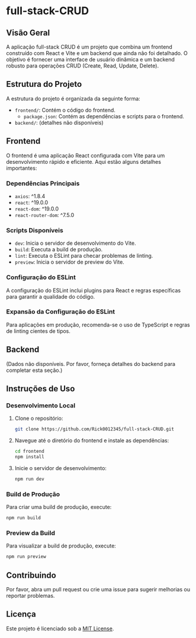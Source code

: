 # full-stack-CRUD

## Visão Geral
A aplicação full-stack CRUD é um projeto que combina um frontend construído com React e Vite e um backend que ainda não foi detalhado. O objetivo é fornecer uma interface de usuário dinâmica e um backend robusto para operações CRUD (Create, Read, Update, Delete).

## Estrutura do Projeto
A estrutura do projeto é organizada da seguinte forma:
- `frontend/`: Contém o código do frontend.
  - `package.json`: Contém as dependências e scripts para o frontend.
- `backend/`: (detalhes não disponíveis)

## Frontend
O frontend é uma aplicação React configurada com Vite para um desenvolvimento rápido e eficiente. Aqui estão alguns detalhes importantes:

### Dependências Principais
- `axios`: ^1.8.4
- `react`: ^19.0.0
- `react-dom`: ^19.0.0
- `react-router-dom`: ^7.5.0

### Scripts Disponíveis
- `dev`: Inicia o servidor de desenvolvimento do Vite.
- `build`: Executa a build de produção.
- `lint`: Executa o ESLint para checar problemas de linting.
- `preview`: Inicia o servidor de preview do Vite.

### Configuração do ESLint
A configuração do ESLint inclui plugins para React e regras específicas para garantir a qualidade do código.

### Expansão da Configuração do ESLint
Para aplicações em produção, recomenda-se o uso de TypeScript e regras de linting cientes de tipos.

## Backend
(Dados não disponíveis. Por favor, forneça detalhes do backend para completar esta seção.)

## Instruções de Uso
### Desenvolvimento Local
1. Clone o repositório:
   ```bash
   git clone https://github.com/Rick0012345/full-stack-CRUD.git
   ```
2. Navegue até o diretório do frontend e instale as dependências:
   ```bash
   cd frontend
   npm install
   ```
3. Inicie o servidor de desenvolvimento:
   ```bash
   npm run dev
   ```

### Build de Produção
Para criar uma build de produção, execute:
```bash
npm run build
```

### Preview da Build
Para visualizar a build de produção, execute:
```bash
npm run preview
```

## Contribuindo
Por favor, abra um pull request ou crie uma issue para sugerir melhorias ou reportar problemas.

## Licença
Este projeto é licenciado sob a [MIT License](LICENSE).
